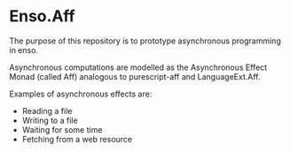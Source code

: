# Enso.Aff
The purpose of this repository is to prototype asynchronous programming in enso.

Asynchronous computations are modelled as the Asynchronous Effect Monad (called Aff) analogous to purescript-aff and LanguageExt.Aff.

Examples of asynchronous effects are:
- Reading a file
- Writing to a file
- Waiting for some time
- Fetching from a web resource

